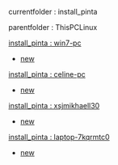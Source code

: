currentfolder : install_pinta

parentfolder : ThisPCLinux

[install_pinta : win7-pc](http://win7-pc/doc/files/ThisPCLinux/install_pinta/open-command-prompt-here.html)
- [new](http://win7-pc/doc/files/common/prompt-action.php?rawdisplay=1&HOME_DIRECTORY=C:/UniServer/www/doc/files/ThisPCLinux/install_pinta&cmd=c:/UniServer/www/doc/files/common/open_command_files/overwritenew.bat)

[install_pinta : celine-pc](http://celine-pc/doc/files/ThisPCLinux/install_pinta/open-command-prompt-here.html)
- [new](http://celine-pc/doc/files/common/prompt-action.php?rawdisplay=1&HOME_DIRECTORY=C:/UniServer/www/doc/files/ThisPCLinux/install_pinta&cmd=c:/UniServer/www/doc/files/common/open_command_files/overwritenew.bat)

[install_pinta : xsjmikhaell30](http://xsjmikhaell30/doc/files/ThisPCLinux/install_pinta/open-command-prompt-here.html)
- [new](http://xsjmikhaell30/doc/files/common/prompt-action.php?rawdisplay=1&HOME_DIRECTORY=C:/UniServer/www/doc/files/ThisPCLinux/install_pinta&cmd=c:/UniServer/www/doc/files/common/open_command_files/overwritenew.bat)

[install_pinta : laptop-7kqrmtc0](http://laptop-7kqrmtc0/doc/files/ThisPCLinux/install_pinta/open-command-prompt-here.html)
- [new](http://laptop-7kqrmtc0/doc/files/common/prompt-action.php?rawdisplay=1&HOME_DIRECTORY=C:/UniServer/www/doc/files/ThisPCLinux/install_pinta&cmd=c:/UniServer/www/doc/files/common/open_command_files/overwritenew.bat)


